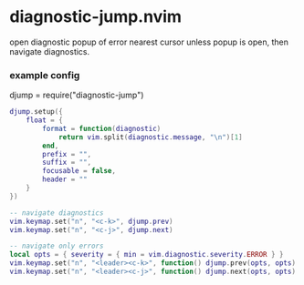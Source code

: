 diagnostic-jump.nvim
====================

open diagnostic popup of error nearest cursor unless popup is open, then
navigate diagnostics.

### example config

djump = require("diagnostic-jump")
```lua
djump.setup({
    float = {
        format = function(diagnostic)
            return vim.split(diagnostic.message, "\n")[1]
        end,
        prefix = "",
        suffix = "",
        focusable = false,
        header = ""
    }
})

-- navigate diagnostics
vim.keymap.set("n", "<c-k>", djump.prev)
vim.keymap.set("n", "<c-j>", djump.next)

-- navigate only errors
local opts = { severity = { min = vim.diagnostic.severity.ERROR } }
vim.keymap.set("n", "<leader><c-k>", function() djump.prev(opts, opts) end)
vim.keymap.set("n", "<leader><c-j>", function() djump.next(opts, opts) end)
```
